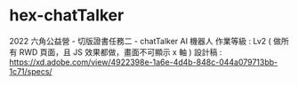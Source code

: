 # hex-chatTalker
2022 六角公益營 - 切版證書任務二 - chatTalker AI 機器人
作業等級 : Lv2 ( 做所有 RWD 頁面，且 JS 效果都做，畫面不可顯示 x 軸 )
設計稿 : https://xd.adobe.com/view/4922398e-1a6e-4d4b-848c-044a079713bb-1c71/specs/
